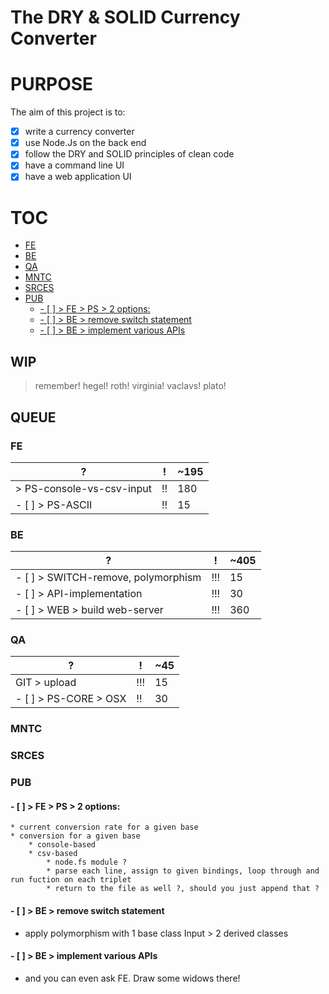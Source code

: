 # The DRY & SOLID Currency Converter
# PURPOSE
The aim of this project is to:
  - [x] write a currency converter
  - [x] use Node.Js on the back end
  - [x] follow the DRY and SOLID principles of clean code
  - [x] have a command line UI
  - [x] have a web application UI

# TOC
<!-- TOC -->

- [FE](#fe)
- [BE](#be)
- [QA](#qa)
- [MNTC](#mntc)
- [SRCES](#srces)
- [PUB](#pub)
    - [- [ ] > FE > PS > 2 options:](#-----fe--ps--2-options)
    - [- [ ] > BE > remove switch statement](#-----be--remove-switch-statement)
    - [- [ ] > BE > implement various APIs](#-----be--implement-various-apis)

<!-- /TOC -->
## WIP 
> remember! hegel! roth! virginia! vaclavs! plato! 


## QUEUE
### FE
?                         | !  | ~195
--------------------------|----|-----
> PS-console-vs-csv-input | !! | 180
- [ ] > PS-ASCII          | !! | 15

### BE
?                                   | !   | ~405
------------------------------------|-----|-----
- [ ] > SWITCH-remove, polymorphism | !!! | 15
- [ ] > API-implementation          | !!! | 30
- [ ] > WEB > build web-server      | !!! | 360

### QA
?                     | !   | ~45
----------------------|-----|----
GIT > upload          | !!! | 15
- [ ] > PS-CORE > OSX | !!  | 30

### MNTC

### SRCES

### PUB

#### - [ ] > FE > PS > 2 options: 
    * current conversion rate for a given base
    * conversion for a given base
        * console-based
        * csv-based
            * node.fs module ? 
            * parse each line, assign to given bindings, loop through and run fuction on each triplet
            * return to the file as well ?, should you just append that ? 
#### - [ ] > BE > remove switch statement 
* apply polymorphism with 1 base class Input > 2 derived classes

#### - [ ] > BE > implement various APIs 
* and you can even ask FE. Draw some widows there! 